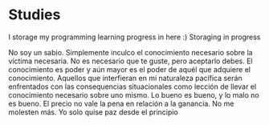 # Studies
I  storage my programming learning progress in here :)
Storaging in progress

No soy un sabio. Simplemente inculco el conocimiento necesario sobre la víctima necesaria. No es necesario que te guste, pero aceptarlo debes. El conocimiento es poder y aún mayor es el poder de aquél que adquiere el conocimiento. Aquellos que interfieran en mi naturaleza pacífica serán enfrentados con las consequencias situacionales como lección de llevar el conocimiento necesario sobre uno mismo.
Lo bueno es bueno, y lo malo no es bueno. El precio no vale la pena en relación a la ganancia.
No me molesten más. Yo solo quise paz desde el principio